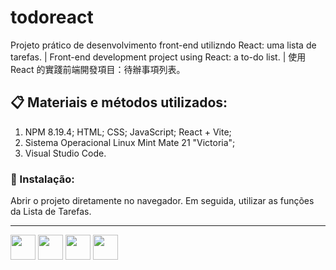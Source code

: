 # todoreact
Projeto prático de desenvolvimento front-end utilizndo React: uma lista de tarefas. | Front-end development project using React: a to-do list. | 使用 React 的實踐前端開發項目：待辦事項列表。
<br>
## 📋 Materiais e métodos utilizados:
1. NPM 8.19.4; HTML; CSS; JavaScript; React + Vite;
2. Sistema Operacional Linux Mint Mate 21 "Victoria";
3. Visual Studio Code.
### 🔧 Instalação:
Abrir o projeto diretamente no navegador. Em seguida, utilizar as funções da Lista de Tarefas.

<hr>
<div class="row">
<img src="https://cdn.jsdelivr.net/gh/devicons/devicon/icons/html5/html5-original.svg" width="40px" height="40px"/>
<img src="https://cdn.jsdelivr.net/gh/devicons/devicon/icons/css3/css3-original.svg" width="40px" height="40px"/>
<img src="https://cdn.jsdelivr.net/gh/devicons/devicon/icons/javascript/javascript-original.svg" width="40px" height="40px"/>
<img src="https://cdn.jsdelivr.net/gh/devicons/devicon/icons/react/react-original-wordmark.svg" width="40px" height="40px"/>
          
          
